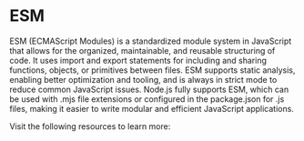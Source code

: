 # ESM

ESM (ECMAScript Modules) is a standardized module system in JavaScript that allows for the organized, maintainable, and reusable structuring of code. It uses import and export statements for including and sharing functions, objects, or primitives between files. ESM supports static analysis, enabling better optimization and tooling, and is always in strict mode to reduce common JavaScript issues. Node.js fully supports ESM, which can be used with .mjs file extensions or configured in the package.json for .js files, making it easier to write modular and efficient JavaScript applications.

Visit the following resources to learn more: